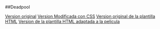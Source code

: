 ##Deadpool

[Version original](https://theander0207.github.io/DeadpoolAnderV2/VO/DeadpoolAnderV0/index.html)
[Version Modificada con CSS](https://theander0207.github.io/DeadpoolAnderV2/V1/DeadpoolAnderv1/index.html)
[Version original de la plantilla HTML](https://theander0207.github.io/DeadpoolAnderV2/V1.4/html5Original/index.html)
[Version de la plantilla HTML adaptada a la pelicula](https://theander0207.github.io/DeadpoolAnderV2/V2/html5Deadpool/index.html)
